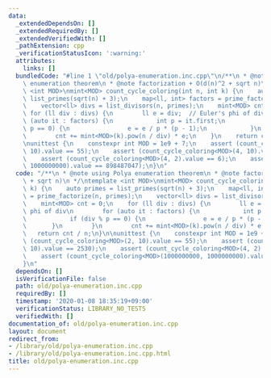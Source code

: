 ```yaml
---
data:
  _extendedDependsOn: []
  _extendedRequiredBy: []
  _extendedVerifiedWith: []
  _pathExtension: cpp
  _verificationStatusIcon: ':warning:'
  attributes:
    links: []
  bundledCode: "#line 1 \"old/polya-enumeration.inc.cpp\"\n/**\n * @note using Polya\
    \ enumeration theorem\n * @note factorization + O(d(n)^2 + sqrt n)\n */\ntemplate\
    \ <int MOD>\nmint<MOD> count_cycle_coloring(int n, int k) {\n    auto primes =\
    \ list_primes(sqrt(n) + 3);\n    map<ll, int> factors = prime_factorize(n, primes);\n\
    \    vector<ll> divs = list_divisors(n, primes);\n    mint<MOD> cnt = 0;\n   \
    \ for (ll div : divs) {\n        ll e = div;  // Euler's phi of div\n        for\
    \ (auto it : factors) {\n            int p = it.first;\n            if (div %\
    \ p == 0) {\n                e = e / p * (p - 1);\n            }\n        }\n\
    \        cnt += mint<MOD>(k).pow(n / div) * e;\n    }\n    return cnt / n;\n}\n\
    \nunittest {\n    constexpr int MOD = 1e9 + 7;\n    assert (count_cycle_coloring<MOD>(2,\
    \ 10).value == 55);\n    assert (count_cycle_coloring<MOD>(4, 10).value == 2530);\n\
    \    assert (count_cycle_coloring<MOD>(4, 2).value == 6);\n    assert (count_cycle_coloring<MOD>(1000000000,\
    \ 1000000000).value == 898487047);\n}\n"
  code: "/**\n * @note using Polya enumeration theorem\n * @note factorization + O(d(n)^2\
    \ + sqrt n)\n */\ntemplate <int MOD>\nmint<MOD> count_cycle_coloring(int n, int\
    \ k) {\n    auto primes = list_primes(sqrt(n) + 3);\n    map<ll, int> factors\
    \ = prime_factorize(n, primes);\n    vector<ll> divs = list_divisors(n, primes);\n\
    \    mint<MOD> cnt = 0;\n    for (ll div : divs) {\n        ll e = div;  // Euler's\
    \ phi of div\n        for (auto it : factors) {\n            int p = it.first;\n\
    \            if (div % p == 0) {\n                e = e / p * (p - 1);\n     \
    \       }\n        }\n        cnt += mint<MOD>(k).pow(n / div) * e;\n    }\n \
    \   return cnt / n;\n}\n\nunittest {\n    constexpr int MOD = 1e9 + 7;\n    assert\
    \ (count_cycle_coloring<MOD>(2, 10).value == 55);\n    assert (count_cycle_coloring<MOD>(4,\
    \ 10).value == 2530);\n    assert (count_cycle_coloring<MOD>(4, 2).value == 6);\n\
    \    assert (count_cycle_coloring<MOD>(1000000000, 1000000000).value == 898487047);\n\
    }\n"
  dependsOn: []
  isVerificationFile: false
  path: old/polya-enumeration.inc.cpp
  requiredBy: []
  timestamp: '2020-01-08 18:35:19+09:00'
  verificationStatus: LIBRARY_NO_TESTS
  verifiedWith: []
documentation_of: old/polya-enumeration.inc.cpp
layout: document
redirect_from:
- /library/old/polya-enumeration.inc.cpp
- /library/old/polya-enumeration.inc.cpp.html
title: old/polya-enumeration.inc.cpp
---
```

